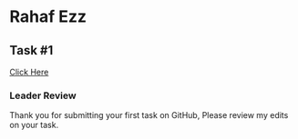 # Rahaf Ezz

## Task #1
[Click Here](/task_1/)

### Leader Review

Thank you for submitting your first task on GitHub, Please review my edits on your task.